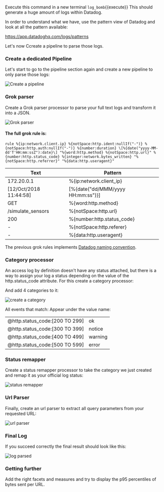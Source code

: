 Execute this command in a new terminal `log_bomb`{{execute}} This should generate a huge amount of logs within Datadog.

In order to understand what we have, use the pattern view of Datadog and look at all the pattern available:

https://app.datadoghq.com/logs/patterns

Let's now Ccreate a pipeline to parse those logs.

### Create a dedicated Pipeline

Let's start to go to the pipeline section again and create a new pipeline to only parse those logs:

![Create a pipeline](https://raw.githubusercontent.com/l0k0ms/workshops/master/log-workshop/assets/images/create_a_pipeline.png)

### Grok parser

Create a Grok parser processor to parse your full text logs and transform it into a JSON.

![Grok parser](https://raw.githubusercontent.com/l0k0ms/workshops/master/log-workshop/assets/images/grok_parser.png)

#### The full grok rule is:

```
rule %{ip:network.client.ip} %{notSpace:http.ident:nullIf("-")} %{notSpace:http.auth:nullIf("-")} %{number:duration} \[%{date("yyyy-MM-dd'T'HH:mm:ssZ"):date}\] "%{word:http.method} %{notSpace:http.url}" %{number:http.status_code} %{integer:network.bytes_written} "%{notSpace:http.referrer}" "%{data:http.useragent}"
```

| Text                   | Pattern                             |
| -----                  | ----                                |
| 172.20.0.1             | %{ip:network.client_ip}             |
| [12/Oct/2018 11:44:58] | \[%{date("dd/MMM/yyyy HH:mm:ss")}\] |
| GET                    | %{word:http.method}                 |
| /simulate_sensors      | %{notSpace:http.url}                |
| 200                    | %{number:http.status_code}          |
| -                      | %{notSpace:http.referer}            |
| -                      | %{data:http.useragent}              |

The previous grok rules implements [Datadog naming convention](https://docs.datadoghq.com/logs/processing/attributes_naming_convention/).

### Category processor

An access log by definition doesn't have any status attached, but there is a way to assign your log a status depending on the value of the http.status_code attribute. For this create a category processor:

And add 4 categories to it:

![create a category](https://raw.githubusercontent.com/l0k0ms/workshops/master/log-workshop/assets/images/create_a_category.png)

All events that match:  Appear under the value name:

|                                |         |
| ---                            | ---     |
| @http.status_code:[200 TO 299] | ok      |
| @http.status_code:[300 TO 399] | notice  |
| @http.status_code:[400 TO 499] | warning |
| @http.status_code:[500 TO 599] | error   |


### Status remapper

Create a status remapper processor to take the category we just created and remap it as your official log status:

![status remapper](https://raw.githubusercontent.com/l0k0ms/workshops/master/log-workshop/assets/images/status_remapper.png)

### Url Parser

Finally, create an url parser to extract all query parameters from your requested URL:

![url parser](https://raw.githubusercontent.com/l0k0ms/workshops/master/log-workshop/assets/images/url_parser.png)

### Final Log

If you succeed correctly the final result should look like this:

![log parsed](https://raw.githubusercontent.com/l0k0ms/workshops/master/log-workshop/assets/images/log_parsed.png)


### Getting further

Add the right facets and measures and try to display the p95 percentiles of bytes sent per URL.